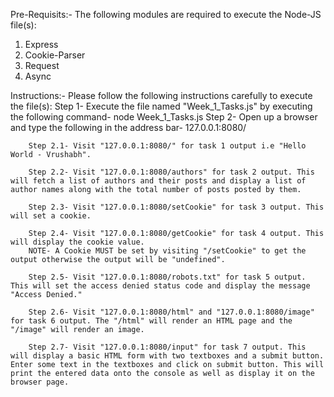Pre-Requisits:-
The following modules are required to execute the Node-JS file(s):
1. Express
2. Cookie-Parser
3. Request
4. Async

Instructions:-
Please follow the following instructions carefully to execute the file(s):
    Step 1- Execute the file named "Week_1_Tasks.js" by executing the following command-
        node Week_1_Tasks.js
    Step 2- Open up a browser and type the following in the address bar-
        127.0.0.1:8080/

        Step 2.1- Visit "127.0.0.1:8080/" for task 1 output i.e "Hello World - Vrushabh".

        Step 2.2- Visit "127.0.0.1:8080/authors" for task 2 output. This will fetch a list of authors and their posts and display a list of author names along with the total number of posts posted by them.

        Step 2.3- Visit "127.0.0.1:8080/setCookie" for task 3 output. This will set a cookie.

        Step 2.4- Visit "127.0.0.1:8080/getCookie" for task 4 output. This will display the cookie value.
        NOTE- A Cookie MUST be set by visiting "/setCookie" to get the output otherwise the output will be "undefined".

        Step 2.5- Visit "127.0.0.1:8080/robots.txt" for task 5 output. This will set the access denied status code and display the message "Access Denied."

        Step 2.6- Visit "127.0.0.1:8080/html" and "127.0.0.1:8080/image" for task 6 output. The "/html" will render an HTML page and the "/image" will render an image.

        Step 2.7- Visit "127.0.0.1:8080/input" for task 7 output. This will display a basic HTML form with two textboxes and a submit button. Enter some text in the textboxes and click on submit button. This will print the entered data onto the console as well as display it on the browser page.
